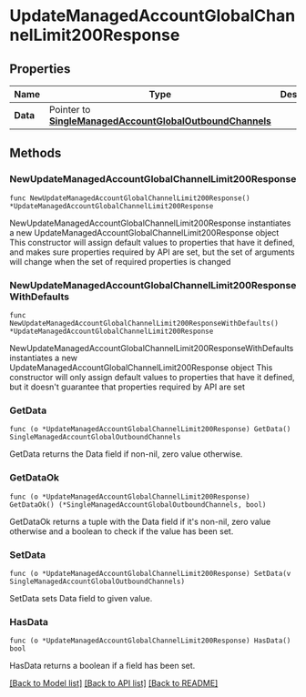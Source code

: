 # UpdateManagedAccountGlobalChannelLimit200Response

## Properties

Name | Type | Description | Notes
------------ | ------------- | ------------- | -------------
**Data** | Pointer to [**SingleManagedAccountGlobalOutboundChannels**](SingleManagedAccountGlobalOutboundChannels.md) |  | [optional] 

## Methods

### NewUpdateManagedAccountGlobalChannelLimit200Response

`func NewUpdateManagedAccountGlobalChannelLimit200Response() *UpdateManagedAccountGlobalChannelLimit200Response`

NewUpdateManagedAccountGlobalChannelLimit200Response instantiates a new UpdateManagedAccountGlobalChannelLimit200Response object
This constructor will assign default values to properties that have it defined,
and makes sure properties required by API are set, but the set of arguments
will change when the set of required properties is changed

### NewUpdateManagedAccountGlobalChannelLimit200ResponseWithDefaults

`func NewUpdateManagedAccountGlobalChannelLimit200ResponseWithDefaults() *UpdateManagedAccountGlobalChannelLimit200Response`

NewUpdateManagedAccountGlobalChannelLimit200ResponseWithDefaults instantiates a new UpdateManagedAccountGlobalChannelLimit200Response object
This constructor will only assign default values to properties that have it defined,
but it doesn't guarantee that properties required by API are set

### GetData

`func (o *UpdateManagedAccountGlobalChannelLimit200Response) GetData() SingleManagedAccountGlobalOutboundChannels`

GetData returns the Data field if non-nil, zero value otherwise.

### GetDataOk

`func (o *UpdateManagedAccountGlobalChannelLimit200Response) GetDataOk() (*SingleManagedAccountGlobalOutboundChannels, bool)`

GetDataOk returns a tuple with the Data field if it's non-nil, zero value otherwise
and a boolean to check if the value has been set.

### SetData

`func (o *UpdateManagedAccountGlobalChannelLimit200Response) SetData(v SingleManagedAccountGlobalOutboundChannels)`

SetData sets Data field to given value.

### HasData

`func (o *UpdateManagedAccountGlobalChannelLimit200Response) HasData() bool`

HasData returns a boolean if a field has been set.


[[Back to Model list]](../README.md#documentation-for-models) [[Back to API list]](../README.md#documentation-for-api-endpoints) [[Back to README]](../README.md)


